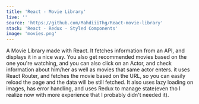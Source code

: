 ```yaml
---
title: 'React - Movie Library'
live: ''
source: 'https://github.com/MahdiiiThg/React-movie-library'
stack: 'React - Redux - Styled Components'
image: 'movies.png'
---
```


A Movie Library made with React. It fetches information from an API, and displays it in a nice way. You also get recommended movies based on the one you're watching, and you can also click on an Actor, and check information about him/her as well as movies that same actor enters. it uses React Router, and fetches the movie based on the URL, so you can easily reload the page and the data will be still fetched. It also uses lazy loading on images, has error handling, and uses Redux to manage state(even tho I realize now with more experience that I probably didn't needed it).
